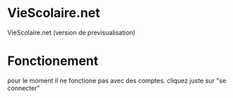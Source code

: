 # VieScolaire.net
VieScolaire.net (version de previsualisation)

# Fonctionement
pour le moment il ne fonctione pas avec des comptes.
cliquez juste sur "se connecter"
